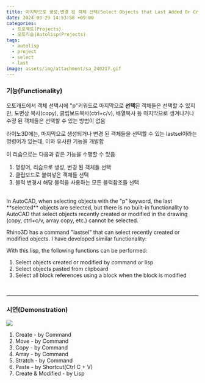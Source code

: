 ```yaml
---
title: 마지막으로 생성,변경 된 객체 선택(Select Objects that Last Added Or Created)
date: 2024-03-29 14:53:58 +09:00
categories:
  - 프로젝트(Projects)
  - 오토리습|Autolisp(Projects)
tags:
  - autolisp
  - project
  - select
  - last
image: assets/img/attachment/sa_240217.gif
---
```




### 기능(Functionality)
오토캐드에서 객체 선택시에 "p"키워드로 마지막으로 **선택**된 객체들은 선택할 수 있지만, 도면상 복사(copy), 클립보드복사(ctrl+c/v), 배열복사 등 마지막으로 생겨나거나 수정 된 객체들은 선택할 수 있는 방법이 없음

라이노3D에는, 마지막으로 생성되거나 변경 된 객체들을 선택할 수 있는 lastsel이라는 명령어가 있는데, 이와 유사한 기능을 개발함

이 리습으로는 다음과 같은 기능을 수행할 수 있음
1. 명령어, 리습으로 생성, 변경 된 객체들 선택
2. 클립보드로 붙여넣은 객체들 선택
3. 블럭 변경시 해당 블럭을 사용하는 모든 블럭참조들 선택


<br>
In AutoCAD, when selecting objects with the "p" keyword, the last **selected** objects are selected, but there is no built-in functionality to AutoCAD that select objects recently created or modified in the drawing (copy, ctrl+c/v, array copy, etc.) cannot be selected.

Rhino3D has a command "lastsel" that can select recently created or modified objects. I have developed similar functionality:

With this lisp, the following functions can be performed:

1. Select objects created or modified by command or lisp
2. Select objects pasted from clipboard
3. Select all block references using a block when the block is modified


<br>
<hr>

### 시연(Demonstration)
![](assets/img/attachment/sa_240217.gif)

1. Create - by Command
2. Move - by Command
3. Copy - by Command 
4. Array - by Command
5. Stratch - by Command
6. Paste - by Shortcut(Ctrl C + V)
7. Create & Modified - by Lisp